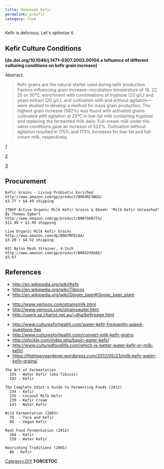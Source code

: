 ```yaml
---
title: Homemade Kefir
permalink: p/kefir
category: food
---
```


Kefir is delicious. Let's optimize it.

Kefir Culture Conditions
------------------------

**\[dx.doi.org/10.1046/j.1471-0307.2003.00104.x Influence of different culturing conditions on kefir grain increase\]**

Abstract:

> Kefir grains are the natural starter used during kefir production. Factors influencing grain increase—incubation temperature of 18, 22, 25 or 30°C, enrichment with combinations of tryptose (20 g/L) and yeast extract (20 g/L), and cultivation with and without agitation—were studied to develop a method for mass grain production. The highest grain increase (582%) was found with activated grains cultivated with agitation at 25°C in low-fat milk containing tryptose and replacing the fermented milk daily. Full-cream milk under the same conditions gave an increase of 522%. Cultivation without agitation resulted in 175% and 173% increases for low-fat and full-cream milk, respectively.

[1](http://waterkefir.ca/making-kefir-thicker-promoting-kefiran-growth/)

[2](http://users.sa.chariot.net.au/~dna/kefir-faq.html)

[3](http://www.yemoos.com/faqmfinishing.html)

Procurement
-----------

    Kefir Grains - Living Probiotic Enriched
    http://www.amazon.com/gp/product/B004RCSWGG/
    $3.77 + $4.49 shipping

    1TBSP Active Organic Milk Kefir Grains & Ebook: "Milk Kefir Unleashed" By Thomas Egbert
    http://www.amazon.com/gp/product/B007GGRJTG/
    $11.99 + $3.99 shipping

    Live Organic Milk Kefir Grains
    http://www.amazon.com/dp/B007MFECAA/
    $3.20 + $4.52 shipping

    HIC Nylon Mesh Strainer, 4-Inch
    http://www.amazon.com/gp/product/B0042X9XAE/
    $5.67

References
----------

-   <http://en.wikipedia.org/wiki/Kefir>
-   <http://en.wikipedia.org/wiki/Tibicos>
-   <http://en.wikipedia.org/wiki/Ginger_beer#Ginger_beer_plant>

<!-- -->

-   <http://www.yemoos.com/strainsmilk.html>
-   <http://www.yemoos.com/strainswater.html>
-   <http://users.sa.chariot.net.au/~dna/kefirpage.html>

<!-- -->

-   <http://www.culturesforhealth.com/water-kefir-frequently-asked-questions-faq>
-   <http://www.culturesforhealth.com/convert-milk-kefir-grains>
-   <http://phickle.com/index.php/basic-water-kefir/>
-   <http://www.culturedfoodlife.com/which-is-better-water-kefir-or-milk-kefir/>
-   <https://thehippygardener.wordpress.com/2012/05/23/milk-kefir-water-kefir-grains/>

<!-- -->

    The Art of Fermentation
      155 - Water Kefir (aka Tibicos)
      192 - Kefir

    The Complete Idiot's Guide to Fermenting Foods (2012)
      234 - Kefir
      235 - Coconut Milk Kefir
      239 - Kefir Cream
      143 - Water Kefir

    Wild Fermentation (2003)
      79  - Tara and Kefir
      88  - Vegan Kefir

    Real Food Fermentation (2012)
      104 - Kefir
      158 - Water Kefir

    Nourishing Traditions (2001)
      86 - Kefir

[Category:DIY](/Category:DIY "wikilink") __FORCETOC__
